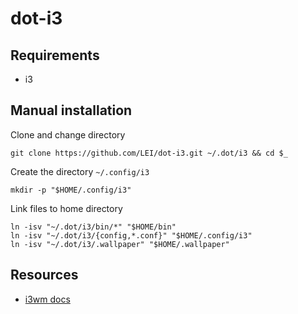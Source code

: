 # dot-i3

## Requirements

- i3

## Manual installation

Clone and change directory

    git clone https://github.com/LEI/dot-i3.git ~/.dot/i3 && cd $_

Create the directory `~/.config/i3`

    mkdir -p "$HOME/.config/i3"

Link files to home directory

    ln -isv "~/.dot/i3/bin/*" "$HOME/bin"
    ln -isv "~/.dot/i3/{config,*.conf}" "$HOME/.config/i3"
    ln -isv "~/.dot/i3/.wallpaper" "$HOME/.wallpaper"

## Resources

- [i3wm docs](https://i3wm.org/docs/)
